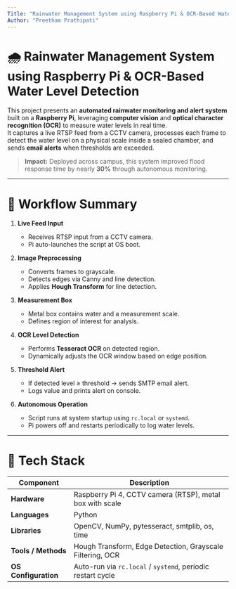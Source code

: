 ```yaml
---
Title: "Rainwater Management System using Raspberry Pi & OCR-Based Water Level Detection"
Author: "Preetham Prathipati"
---
```


# 🌧️ Rainwater Management System using Raspberry Pi & OCR-Based Water Level Detection

This project presents an **automated rainwater monitoring and alert system** built on a **Raspberry Pi**, leveraging **computer vision** and **optical character recognition (OCR)** to measure water levels in real time.  
It captures a live RTSP feed from a CCTV camera, processes each frame to detect the water level on a physical scale inside a sealed chamber, and sends **email alerts** when thresholds are exceeded.

> **Impact:** Deployed across campus, this system improved flood response time by nearly **30%** through autonomous monitoring.

---

# 🧠 Workflow Summary

1. **Live Feed Input**
   - Receives RTSP input from a CCTV camera.
   - Pi auto-launches the script at OS boot.

2. **Image Preprocessing**
   - Converts frames to grayscale.
   - Detects edges via Canny and line detection.
   - Applies **Hough Transform** for line detection.

3. **Measurement Box**
   - Metal box contains water and a measurement scale.
   - Defines region of interest for analysis.

4. **OCR Level Detection**
   - Performs **Tesseract OCR** on detected region.
   - Dynamically adjusts the OCR window based on edge position.

5. **Threshold Alert**
   - If detected level ≥ threshold → sends SMTP email alert.
   - Logs value and prints alert on console.

6. **Autonomous Operation**
   - Script runs at system startup using `rc.local` or `systemd`.
   - Pi powers off and restarts periodically to log water levels.

---

# 🧩 Tech Stack

| **Component**         | **Description**                                                                 |
|------------------------|---------------------------------------------------------------------------------|
| **Hardware**           | Raspberry Pi 4, CCTV camera (RTSP), metal box with scale                       |
| **Languages**          | Python                                                                         |
| **Libraries**          | OpenCV, NumPy, pytesseract, smtplib, os, time                                  |
| **Tools / Methods**    | Hough Transform, Edge Detection, Grayscale Filtering, OCR                       |
| **OS Configuration**   | Auto-run via `rc.local` / `systemd`, periodic restart cycle                    |

